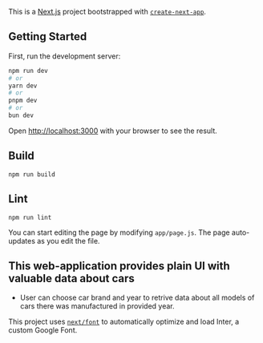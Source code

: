 This is a [Next.js](https://nextjs.org/) project bootstrapped with [`create-next-app`](https://github.com/vercel/next.js/tree/canary/packages/create-next-app).

## Getting Started

First, run the development server:

```bash
npm run dev
# or
yarn dev
# or
pnpm dev
# or
bun dev
```

Open [http://localhost:3000](http://localhost:3000) with your browser to see the result.

## Build
```
npm run build

```
## Lint
```
npm run lint

```

You can start editing the page by modifying `app/page.js`. The page auto-updates as you edit the file.

## This web-application provides plain UI with valuable data about cars

- User can choose car brand and year to retrive data about all models of cars there was manufactured in provided year.

This project uses [`next/font`](https://nextjs.org/docs/basic-features/font-optimization) to automatically optimize and load Inter, a custom Google Font.
